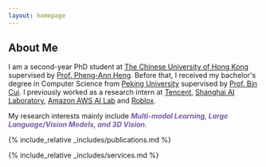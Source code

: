 ```yaml
---
layout: homepage
---
```


## About Me

I am a second-year PhD student at [The Chinese University of Hong Kong](https://www.cuhk.edu.hk) supervised by [Prof. Pheng-Ann Heng](https://www.cse.cuhk.edu.hk/~pheng/1.html). Before that, I received my bachelor's degree in Computer Science from [Peking University](https://www.pku.edu.cn/) supervised by [Prof. Bin Cui](https://cuibinpku.github.io/). I previously worked as a research intern at [Tencent](https://www.tencent.com/), [Shanghai AI Laboratory](https://www.shlab.org.cn/), [Amazon AWS AI Lab](https://www.amazon.science/) and [Roblox](https://www.roblox.com/).

My research interests mainly include <b><i style="color:#7b5aa6">Multi-modal Learning, Large Language/Vision Models, and 3D Vision.</i></b>


{% include_relative _includes/publications.md %}

{% include_relative _includes/services.md %}
